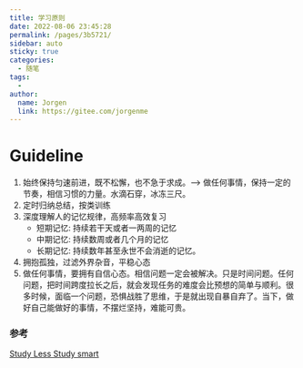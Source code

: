 ```yaml
---
title: 学习原则
date: 2022-08-06 23:45:28
permalink: /pages/3b5721/
sidebar: auto
sticky: true
categories:
  - 随笔
tags:
  - 
author: 
  name: Jorgen
  link: https://gitee.com/jorgenme
---
```

# Guideline

1. 始终保持匀速前进，既不松懈，也不急于求成。--> 做任何事情，保持一定的节奏，相信习惯的力量。水滴石穿，冰冻三尺。
2. 定时归纳总结，按类训练
3. 深度理解人的记忆规律，高频率高效复习
    - 短期记忆: 持续若干天或者一两周的记忆
    - 中期记忆: 持续数周或者几个月的记忆
    - 长期记忆: 持续数年甚至永世不会消逝的记忆。
4. 拥抱孤独，过滤外界杂音，平稳心态
5. 做任何事情，要拥有自信心态。相信问题一定会被解决。只是时间问题。任何问题，把时间跨度拉长之后，就会发现任务的难度会比预想的简单与顺利。很多时候，面临一个问题，恐惧战胜了思维，于是就出现自暴自弃了。当下，做好自己能做好的事情，不摆烂坚持，难能可贵。

### 参考
[Study Less Study smart ](https://www.youtube.com/watch?v=IlU-zDU6aQ0&t=793s)